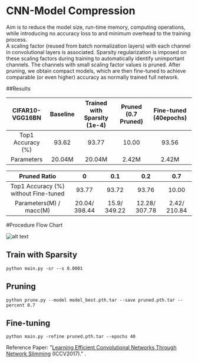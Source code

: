 # CNN-Model Compression
Aim is to reduce the model size, run-time memory, computing operations, while introducing no accuracy loss to and minimum overhead to the training process.  
A scaling factor (reused from batch normalization layers) with each channel in convolutional layers is associated. Sparsity regularization is imposed on these scaling factors during training to automatically identify unimportant channels. The channels with small scaling factor values is pruned. After pruning, we obtain compact models, which are then fine-tuned to achieve comparable (or even higher) accuracy as normally trained full network.



##Results  

|  CIFAR10-VGG16BN  | Baseline | Trained with Sparsity (1e-4) | Pruned (0.7 Pruned) | Fine-tuned (40epochs) |
| :---------------: | :------: | :--------------------------: | :-----------------: | :-------------------: |
| Top1 Accuracy (%) |  93.62   |            93.77             |        10.00        |         93.56         |
|    Parameters     |  20.04M  |            20.04M            |        2.42M        |         2.42M         |

|             Pruned Ratio             |       0       |     0.1      |      0.2      |     0.7      |
| :----------------------------------: | :-----------: | :----------: | :-----------: | :----------: |
| Top1 Accuracy (%) without Fine-tuned |     93.77     |    93.72     |     93.76     |    10.00     |
|       Parameters(M) / macc(M)        | 20.04/ 398.44 | 15.9/ 349.22 | 12.28/ 307.78 | 2.42/ 210.84 |   

#Procedure Flow Chart

![alt text](https://github.com/DhirajRouniyar/Assets/blob/main/Images/Network-Slim.png)


## Train with Sparsity

```shell
python main.py -sr --s 0.0001
```

## Pruning

```shell
python prune.py --model model_best.pth.tar --save pruned.pth.tar --percent 0.7
```

## Fine-tuning

```shell
python main.py -refine pruned.pth.tar --epochs 40
```
  
Reference Paper: "[Learning Efficient Convolutional Networks Through Network Slimming](http://openaccess.thecvf.com/content_iccv_2017/html/Liu_Learning_Efficient_Convolutional_ICCV_2017_paper.html) (ICCV2017)." .
